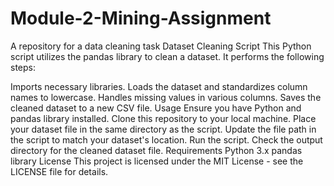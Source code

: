 # Module-2-Mining-Assignment
A repository for a data cleaning task 
Dataset Cleaning Script
This Python script utilizes the pandas library to clean a dataset. It performs the following steps:

Imports necessary libraries.
Loads the dataset and standardizes column names to lowercase.
Handles missing values in various columns.
Saves the cleaned dataset to a new CSV file.
Usage
Ensure you have Python and pandas library installed.
Clone this repository to your local machine.
Place your dataset file in the same directory as the script.
Update the file path in the script to match your dataset's location.
Run the script.
Check the output directory for the cleaned dataset file.
Requirements
Python 3.x
pandas library
License
This project is licensed under the MIT License - see the LICENSE file for details.
